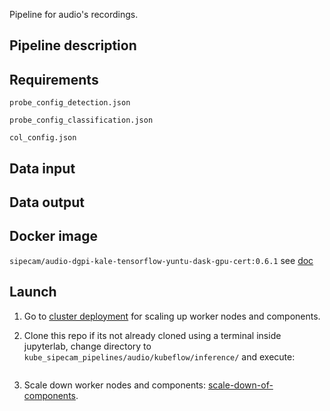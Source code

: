 Pipeline for audio's recordings.

## Pipeline description

## Requirements

`probe_config_detection.json`

`probe_config_classification.json`

`col_config.json`

## Data input


## Data output


## Docker image 

`sipecam/audio-dgpi-kale-tensorflow-yuntu-dask-gpu-cert:0.6.1` see [doc](https://github.com/CONABIO/kube_sipecam/blob/master/dockerfiles/audio/tensorflow-yuntu-dask-gpu/0.6.1/Dockerfile)

## Launch

1. Go to [cluster deployment](https://conabio.github.io/kube_sipecam/1.Deployment-of-Kubernetes-cluster-in-AWS.html#cluster-deployment) for scaling up worker nodes and components.

2. Clone this repo if its not already cloned using a terminal inside jupyterlab, change directory to `kube_sipecam_pipelines/audio/kubeflow/inference/` and execute:

```

```

3. Scale down worker nodes and components: [scale-down-of-components](https://conabio.github.io/kube_sipecam/1.Deployment-of-Kubernetes-cluster-in-AWS.html#scale-down-of-components).
